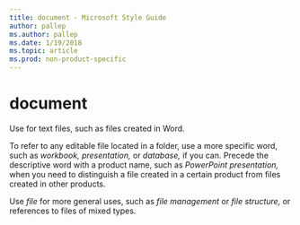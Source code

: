```yaml
---
title: document - Microsoft Style Guide
author: pallep
ms.author: pallep
ms.date: 1/19/2018
ms.topic: article
ms.prod: non-product-specific
---
```


# document

Use for text files, such as files created in Word. 

To refer to any editable file located in a folder, use a more specific word, such as *workbook, presentation,* or *database,* if you can. Precede the descriptive word with a product name, such as *PowerPoint presentation,* when you need to distinguish a file created in a certain product from files created in other products. 

Use *file* for more general uses, such as *file management* or *file structure,* or references to files of mixed types.
